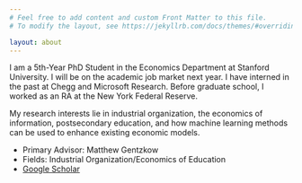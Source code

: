 ```yaml
---
# Feel free to add content and custom Front Matter to this file.
# To modify the layout, see https://jekyllrb.com/docs/themes/#overriding-theme-defaults

layout: about
---
```


I am a 5th-Year PhD Student in the Economics Department at Stanford University. I will be on the academic job market next year. I have interned in the past at Chegg and Microsoft Research.  Before graduate school, I worked as an RA at the New York Federal Reserve.

My research interests lie in industrial organization, the economics of information, postsecondary education, and how machine learning methods can be used to enhance existing economic models.
- Primary Advisor: Matthew Gentzkow
- Fields: Industrial Organization/Economics of Education
- [Google Scholar](https://scholar.google.com/citations?user=juU250QAAAAJ&hl=en)
